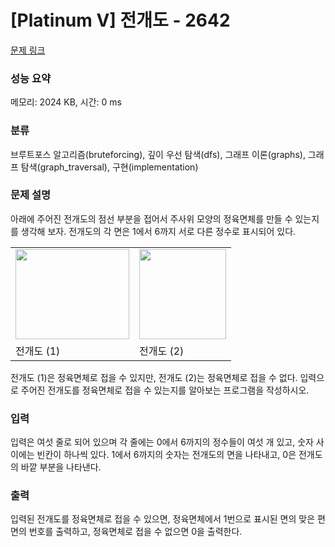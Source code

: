 # [Platinum V] 전개도 - 2642 

[문제 링크](https://www.acmicpc.net/problem/2642) 

### 성능 요약

메모리: 2024 KB, 시간: 0 ms

### 분류

브루트포스 알고리즘(bruteforcing), 깊이 우선 탐색(dfs), 그래프 이론(graphs), 그래프 탐색(graph_traversal), 구현(implementation)

### 문제 설명

<p>아래에 주어진 전개도의 점선 부분을 접어서 주사위 모양의 정육면체를 만들 수 있는지를 생각해 보자. 전개도의 각 면은 1에서 6까지 서로 다른 정수로 표시되어 있다.</p>

<table class="table table-bordered td-center">
	<tbody>
		<tr>
			<td><img alt="" src="https://upload.acmicpc.net/e6097748-dd73-41c0-8967-c956a53579f7/-/preview/" style="width: 182px; height: 144px;"></td>
			<td><img alt="" src="https://upload.acmicpc.net/f14a1a2f-7872-4454-a6cd-44c717891a28/-/preview/" style="width: 139px; height: 144px;"></td>
		</tr>
		<tr>
			<td>전개도 (1)</td>
			<td>전개도 (2)</td>
		</tr>
	</tbody>
</table>

<p>전개도 (1)은 정육면체로 접을 수 있지만, 전개도 (2)는 정육면체로 접을 수 없다. 입력으로 주어진 전개도를 정육면체로 접을 수 있는지를 알아보는 프로그램을 작성하시오.</p>

### 입력 

 <p>입력은 여섯 줄로 되어 있으며 각 줄에는 0에서 6까지의 정수들이 여섯 개 있고, 숫자 사이에는 빈칸이 하나씩 있다. 1에서 6까지의 숫자는 전개도의 면을 나타내고, 0은 전개도의 바깥 부분을 나타낸다.</p>

### 출력 

 <p>입력된 전개도를 정육면체로 접을 수 있으면, 정육면체에서 1번으로 표시된 면의 맞은 편 면의 번호를 출력하고, 정육면체로 접을 수 없으면 0을 출력한다.</p>

